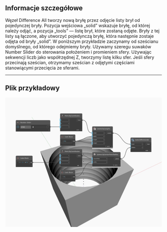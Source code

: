 ## Informacje szczegółowe
Węzeł Difference All tworzy nową bryłę przez odjęcie listy brył od pojedynczej bryły. Pozycja wejściowa „solid” wskazuje bryłę, od której należy odjąć, a pozycja „tools” — listę brył, które zostaną odjęte. Bryły z tej listy są łączone, aby utworzyć pojedynczą bryłę, która następnie zostaje odjęta od bryły „solid”. W poniższym przykładzie zaczynamy od sześcianu domyślnego, od którego odejmiemy bryły. Używamy szeregu suwaków Number Slider do sterowania położeniem i promieniem sfery. Używając sekwencji liczb jako współrzędnej Z, tworzymy listę kilku sfer. Jeśli sfery przecinają sześcian, otrzymamy sześcian z odjętymi częściami stanowiącymi przecięcia ze sferami.
___
## Plik przykładowy

![DifferenceAll](./Autodesk.DesignScript.Geometry.Solid.DifferenceAll_img.jpg)


